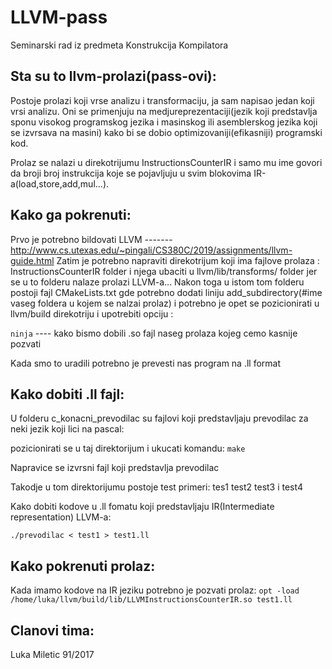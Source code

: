# **LLVM-pass**
Seminarski rad iz predmeta Konstrukcija Kompilatora

## Sta su to llvm-prolazi(pass-ovi):
 Postoje prolazi koji vrse analizu i transformaciju, ja sam napisao jedan koji vrsi analizu. Oni se primenjuju na medjureprezentaciji(jezik koji predstavlja sponu
 visokog programskog jezika i masinskog ili asemblerskog jezika koji se izvrsava na masini) kako bi se dobio optimizovaniji(efikasniji) programski kod.
 
Prolaz se nalazi u direkotrijumu InstructionsCounterIR i samo mu ime govori da broji broj instrukcija koje se pojavljuju u svim blokovima
IR-a(load,store,add,mul...).

## Kako ga pokrenuti: 
  Prvo je potrebno bildovati LLVM ------- http://www.cs.utexas.edu/~pingali/CS380C/2019/assignments/llvm-guide.html 
  Zatim je potrebno napraviti direkotrijum koji ima fajlove prolaza : InstructionsCounterIR folder
  i njega ubaciti u llvm/lib/transforms/ folder jer se u to folderu nalaze prolazi LLVM-a...
  Nakon toga u istom tom folderu postoji fajl CMakeLists.txt gde potrebno dodati liniju add_subdirectory(#ime vaseg foldera u kojem se nalzai prolaz)
  i potrebno je opet se pozicionirati u llvm/build direkotriju i upotrebiti opciju : 
  
  `ninja` ---- kako bismo dobili .so fajl naseg prolaza kojeg cemo kasnije pozvati 
  
  Kada smo to uradili potrebno je prevesti nas program na .ll format
## Kako dobiti .ll fajl: 
U folderu c_konacni_prevodilac su fajlovi koji predstavljaju prevodilac za neki jezik koji lici na pascal:

pozicionirati se u taj direktorijum i ukucati komandu: `make`

Napravice se izvrsni fajl koji predstavlja prevodilac

Takodje u tom direktorijumu postoje test primeri: tes1 test2 test3 i test4

Kako dobiti kodove u .ll fomatu koji predstavljaju IR(Intermediate representation) LLVM-a:

 `./prevodilac < test1 > test1.ll`

## Kako pokrenuti prolaz:
Kada imamo kodove na IR jeziku potrebno je pozvati prolaz:
 `opt -load /home/luka/llvm/build/lib/LLVMInstructionsCounterIR.so test1.ll`


## Clanovi tima:
  Luka Miletic 91/2017

